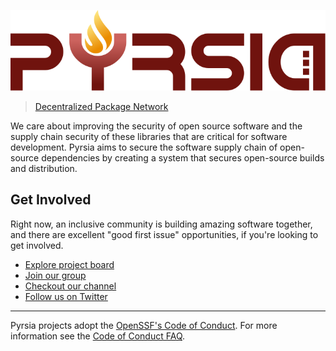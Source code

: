 ![Pyrsia](/images/logo-color.svg)

> [Decentralized Package Network](https://pyrsia.io)

We care about improving the security of open source software and the supply chain security of these libraries that are critical for software development.
Pyrsia aims to secure the software supply chain of open-source dependencies by creating a system that secures open-source builds and distribution.

## Get Involved

Right now, an inclusive community is building amazing software together, and there are excellent "good first issue" opportunities, if you're looking to get involved.

* [Explore project board](https://github.com/orgs/pyrsia/projects/3)
* [Join our group](https://groups.google.com/g/pyrsia)
* [Checkout our channel](https://www.youtube.com/channel/UClPQKloIElvJk7EdSST3W5g)
* [Follow us on Twitter](https://twitter.com/PyrsiaOSS)

----

Pyrsia projects adopt the [OpenSSF's Code of Conduct](https://openssf.org/community/code-of-conduct/).
For more information see the [Code of Conduct FAQ](https://www.contributor-covenant.org/faq/).
